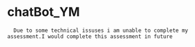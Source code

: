 # chatBot_YM
      Due to some technical issuses i am unable to complete my assessment.I would complete this assessment in future
